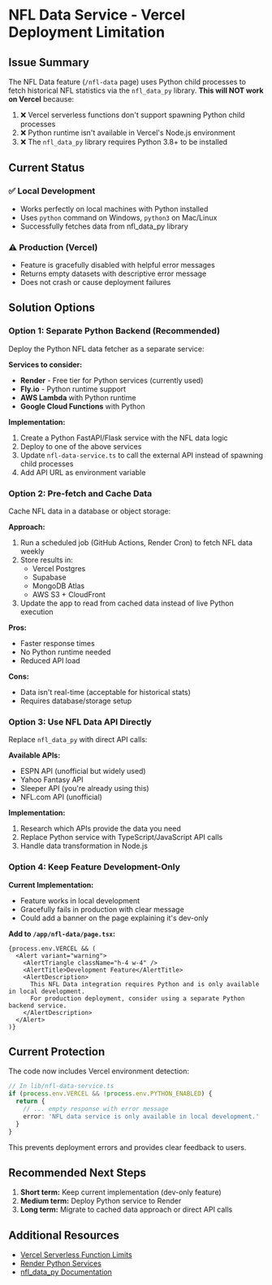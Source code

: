 # NFL Data Service - Vercel Deployment Limitation

## Issue Summary

The NFL Data feature (`/nfl-data` page) uses Python child processes to fetch historical NFL statistics via the `nfl_data_py` library. **This will NOT work on Vercel** because:

1. ❌ Vercel serverless functions don't support spawning Python child processes
2. ❌ Python runtime isn't available in Vercel's Node.js environment
3. ❌ The `nfl_data_py` library requires Python 3.8+ to be installed

## Current Status

### ✅ Local Development
- Works perfectly on local machines with Python installed
- Uses `python` command on Windows, `python3` on Mac/Linux
- Successfully fetches data from nfl_data_py library

### ⚠️ Production (Vercel)
- Feature is gracefully disabled with helpful error messages
- Returns empty datasets with descriptive error message
- Does not crash or cause deployment failures

## Solution Options

### Option 1: Separate Python Backend (Recommended)

Deploy the Python NFL data fetcher as a separate service:

**Services to consider:**
- **Render** - Free tier for Python services (currently used)
- **Fly.io** - Python runtime support
- **AWS Lambda** with Python runtime
- **Google Cloud Functions** with Python

**Implementation:**
1. Create a Python FastAPI/Flask service with the NFL data logic
2. Deploy to one of the above services
3. Update `nfl-data-service.ts` to call the external API instead of spawning child processes
4. Add API URL as environment variable

### Option 2: Pre-fetch and Cache Data

Cache NFL data in a database or object storage:

**Approach:**
1. Run a scheduled job (GitHub Actions, Render Cron) to fetch NFL data weekly
2. Store results in:
   - Vercel Postgres
   - Supabase
   - MongoDB Atlas
   - AWS S3 + CloudFront
3. Update the app to read from cached data instead of live Python execution

**Pros:**
- Faster response times
- No Python runtime needed
- Reduced API load

**Cons:**
- Data isn't real-time (acceptable for historical stats)
- Requires database/storage setup

### Option 3: Use NFL Data API Directly

Replace `nfl_data_py` with direct API calls:

**Available APIs:**
- ESPN API (unofficial but widely used)
- Yahoo Fantasy API
- Sleeper API (you're already using this)
- NFL.com API (unofficial)

**Implementation:**
1. Research which APIs provide the data you need
2. Replace Python service with TypeScript/JavaScript API calls
3. Handle data transformation in Node.js

### Option 4: Keep Feature Development-Only

**Current Implementation:**
- Feature works in local development
- Gracefully fails in production with clear message
- Could add a banner on the page explaining it's dev-only

**Add to `/app/nfl-data/page.tsx`:**
```tsx
{process.env.VERCEL && (
  <Alert variant="warning">
    <AlertTriangle className="h-4 w-4" />
    <AlertTitle>Development Feature</AlertTitle>
    <AlertDescription>
      This NFL Data integration requires Python and is only available in local development.
      For production deployment, consider using a separate Python backend service.
    </AlertDescription>
  </Alert>
)}
```

## Current Protection

The code now includes Vercel environment detection:

```typescript
// In lib/nfl-data-service.ts
if (process.env.VERCEL && !process.env.PYTHON_ENABLED) {
  return {
    // ... empty response with error message
    error: 'NFL data service is only available in local development.'
  }
}
```

This prevents deployment errors and provides clear feedback to users.

## Recommended Next Steps

1. **Short term:** Keep current implementation (dev-only feature)
2. **Medium term:** Deploy Python service to Render
3. **Long term:** Migrate to cached data approach or direct API calls

## Additional Resources

- [Vercel Serverless Function Limits](https://vercel.com/docs/functions/runtimes)
- [Render Python Services](https://render.com/docs/deploy-python)
- [nfl_data_py Documentation](https://github.com/cooperdff/nfl_data_py)
